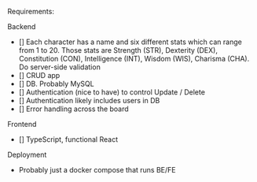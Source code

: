 Requirements:

Backend
- [] Each character has a name and six different stats which can range
     from 1 to 20. Those stats are Strength (STR), Dexterity (DEX),
     Constitution (CON), Intelligence (INT), Wisdom (WIS), Charisma (CHA).
     Do server-side validation
- [] CRUD app
- [] DB. Probably MySQL
- [] Authentication (nice to have) to control Update / Delete
- [] Authentication likely includes users in DB
- [] Error handling across the board

Frontend
- [] TypeScript, functional React

Deployment
- Probably just a docker compose that runs BE/FE